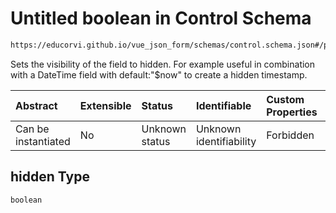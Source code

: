 # Untitled boolean in Control Schema

```txt
https://educorvi.github.io/vue_json_form/schemas/control.schema.json#/properties/options/properties/hidden
```

Sets the visibility of the field to hidden. For example useful in combination with a DateTime field with default:"$now" to create a hidden timestamp.

| Abstract            | Extensible | Status         | Identifiable            | Custom Properties | Additional Properties | Access Restrictions | Defined In                                                                     |
| :------------------ | :--------- | :------------- | :---------------------- | :---------------- | :-------------------- | :------------------ | :----------------------------------------------------------------------------- |
| Can be instantiated | No         | Unknown status | Unknown identifiability | Forbidden         | Allowed               | none                | [control.schema.json\*](../schemas/control.schema.json "open original schema") |

## hidden Type

`boolean`
